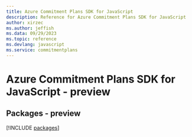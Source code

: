 ```yaml
---
title: Azure Commitment Plans SDK for JavaScript
description: Reference for Azure Commitment Plans SDK for JavaScript
author: xirzec
ms.author: jeffish
ms.data: 09/29/2023
ms.topic: reference
ms.devlang: javascript
ms.service: commitmentplans
---
```

# Azure Commitment Plans SDK for JavaScript - preview
## Packages - preview
[!INCLUDE [packages](commitment-plans-index.md)]